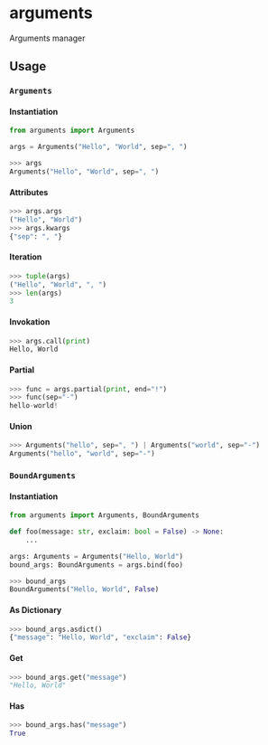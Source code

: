 # arguments
Arguments manager

## Usage
### `Arguments`
#### Instantiation
```python
from arguments import Arguments

args = Arguments("Hello", "World", sep=", ")
```
```python
>>> args
Arguments("Hello", "World", sep=", ")
```

#### Attributes
```python
>>> args.args
("Hello", "World")
>>> args.kwargs
{"sep": ", "}
```

#### Iteration
```python
>>> tuple(args)
("Hello", "World", ", ")
>>> len(args)
3
```

#### Invokation
```python
>>> args.call(print)
Hello, World
```

#### Partial
```python
>>> func = args.partial(print, end="!")
>>> func(sep="-")
hello-world!
```

#### Union
```python
>>> Arguments("hello", sep=", ") | Arguments("world", sep="-")
Arguments("hello", "world", sep="-")
```

### `BoundArguments`
#### Instantiation
```python
from arguments import Arguments, BoundArguments

def foo(message: str, exclaim: bool = False) -> None:
    ...

args: Arguments = Arguments("Hello, World")
bound_args: BoundArguments = args.bind(foo)
```
```python
>>> bound_args
BoundArguments("Hello, World", False)
```

#### As Dictionary
```python
>>> bound_args.asdict()
{"message": "Hello, World", "exclaim": False}
```

#### Get
```python
>>> bound_args.get("message")
"Hello, World"
```

#### Has
```python
>>> bound_args.has("message")
True
```